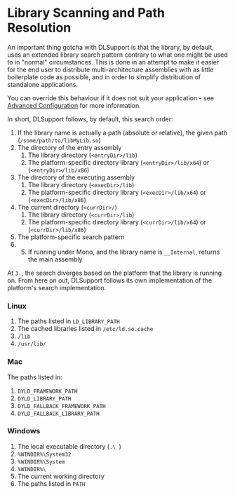 Library Scanning and Path Resolution
====================================

An important thing gotcha with DLSupport is that the library, by default, uses an extended library search pattern 
contrary to what one might be used to in "normal" circumstances. This is done in an attempt to make it easier for the 
end user to distribute multi-architecture assemblies with as  little boilerplate code as possible, and in order to 
simplify distribution of standalone applications.

You can override this behaviour if it does not suit your application - see [Advanced Configuration][1] for more 
information.

In short, DLSupport follows, by default, this search order:

  1. If the library name is actually a path (absolute or relative), the given path (`/some/path/to/libMyLib.so`)
  2. The directory of the entry assembly
     1. The library directory (`<entryDir>/lib`)
     2. The platform-specific directory library (`<entryDir>/lib/x64`) or (`<entryDir>/lib/x86`)
  3. The directory of the executing assembly
     1. The library directory (`<execDir>/lib`)
     2. The platform-specific directory library (`<execDir>/lib/x64`) or (`<execDir>/lib/x86`)
  2. The current directory (`<currDir>/`)
     1. The library directory (`<currDir>/lib`)
     2. The platform-specific directory library (`<currDir>/lib/x64`) or (`<currDir>/lib/x86`)
  3. The platform-specific search pattern
  4. 5. If running under Mono, and the library name is `__Internal`, returns the main assembly
  
At `3.`, the search diverges based on the platform that the library is running on. From here on out, DLSupport follows 
its own implementation of the platform's search implementation.

### Linux

  1. The paths listed in `LD_LIBRARY_PATH`
  2. The cached libraries listed in `/etc/ld.so.cache`
  3. `/lib`
  4. `/usr/lib/`

### Mac
The paths listed in:

  1. `DYLD_FRAMEWORK_PATH`
  2. `DYLD_LIBRARY_PATH`
  3. `DYLD_FALLBACK_FRAMEWORK_PATH`
  4. `DYLD_FALLBACK_LIBRARY_PATH`

### Windows

  1. The local executable directory (`.\ `)
  2. `%WINDIR%\System32`
  3. `%WINDIR%\System`
  4. `%WINDIR%\`
  5. The current working directory
  6. The paths listed in `PATH`


[1]: advanced_config.md
